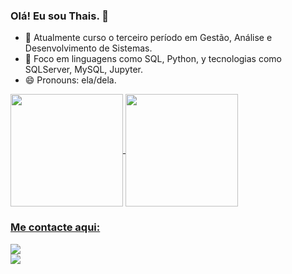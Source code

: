 
### Olá! Eu sou Thais. 👋



- 🌱 Atualmente curso o terceiro período em Gestão, Análise e Desenvolvimento de Sistemas.
- 🌱 Foco em linguagens como SQL, Python, y tecnologias como SQLServer, MySQL, Jupyter.
- 😄 Pronouns: ela/dela.

<div>
  <a href="https://github.com/thaismaiarasousa">
  <img height="180em"   align="center" src="https://github-readme-stats.vercel.app/api?username=thaismaiarasousa&show_icons=true&theme=react&include_all_commits=true&count_private=true"/>
  <img height="180em"  align="center" src="https://github-readme-stats.vercel.app/api/top-langs/?username=thaismaiarasousa&layout=compact&langs_count=7&theme=react" />

### Me contacte aqui:

<div>
  <a href="https://www.linkedin.com/in/sousathais/" target="_blank"><img src="https://img.shields.io/badge/-LinkedIn-%230077B5?style=for-the-badge&logo=linkedin&logoColor=white" target="_blank"></a>
</div>

<div>
  <a href="https://ultramsg.com/m/3KSAxDT" target="_blank"><img src="https://img.shields.io/badge/WhatsApp-25D366?style=for-the-badge&logo=whatsapp&logoColor=white" target="_blank"></a>
</div>



